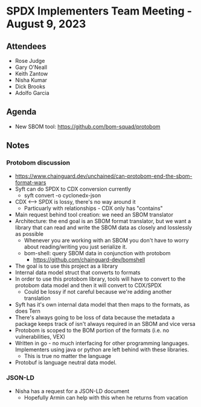 # SPDX Implementers Team Meeting - August 9, 2023

## Attendees
* Rose Judge
* Gary O'Neall
* Keith Zantow
* Nisha Kumar
* Dick Brooks
* Adolfo Garcia

## Agenda
* New SBOM tool: https://github.com/bom-squad/protobom

## Notes
### Protobom discussion
* https://www.chainguard.dev/unchained/can-protobom-end-the-sbom-format-wars
* Syft can do SPDX to CDX conversion currently
  * syft convert <file> -o cyclonedx-json 
* CDX <--> SPDX is lossy, there's no way around it
  * Particuarly with relationships - CDX only has "contains"
* Main request behind tool creation: we need an SBOM translator
* Architecture: the end goal is an SBOM format translator, but we want a library that can read and write the SBOM data as closely and losslessly as possible
  * Whenever you are working with an SBOM you don't have to worry about reading/writing you just serialize it.
  * bom-shell: query SBOM data in conjunction with protobom
    * https://github.com/chainguard-dev/bomshell
* The goal is to use this project as a library
* Internal data model struct that converts to formats
* In order to use this protobom library, tools will have to convert to the protobom data model and then it will convert to CDX/SPDX
  * Could be lossy if not careful because we're adding another translation
* Syft has it's own internal data model that then maps to the formats, as does Tern
* There's always going to be loss of data because the metadata a package keeps track of isn't always required in an SBOM and vice versa
* Protobom is scoped to the BOM portion of the formats (i.e. no vulnerabilities, VEX)
* Written in go - no much interfacing for other programming languages. Implementers using java or python are left behind with these libraries.
  * This is true no matter the language
* Protobuf is language neutral data model. 

### JSON-LD
* Nisha has a request for a JSON-LD document
  * Hopefully Armin can help with this when he returns from vacation
